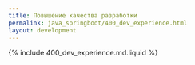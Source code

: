```yaml
---
title: Повышение качества разработки
permalink: java_springboot/400_dev_experience.html
layout: development
---
```


{% include 400_dev_experience.md.liquid %}